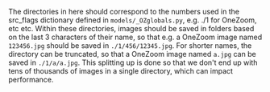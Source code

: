 The directories in here should correspond to the numbers used in the src_flags dictionary defined in `models/_OZglobals.py`, e.g. ./1 for OneZoom, etc etc. Within these directories, images should be saved in folders based on the last 3 characters of their name, so that e.g. a OneZoom image named `123456.jpg` should be saved in `./1/456/12345.jpg`. For shorter names, the directory can be truncated, so that a OneZoom image named `a.jpg` can be saved in `./1/a/a.jpg`. This splitting up is done so that we don't end up with tens of thousands of images in a single directory, which can impact performance.